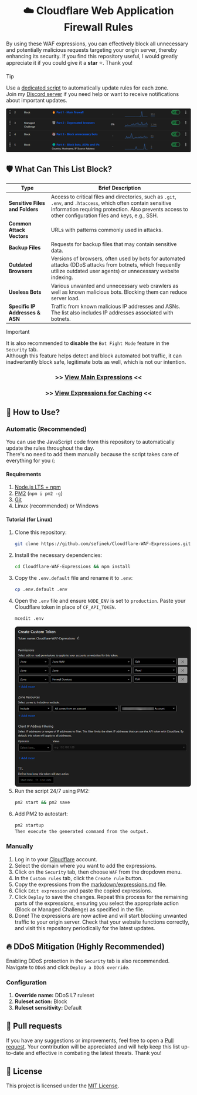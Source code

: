 <div align="center">
    <h1>☁️ Cloudflare Web Application Firewall Rules</h1>
</div>

By using these WAF expressions, you can effectively block all unnecessary and potentially malicious requests targeting your origin server, thereby enhancing its security.
If you find this repository useful, I would greatly appreciate it if you could give it a **star** ⭐. Thank you!

> [!TIP]  
> Use a [dedicated script](#automatic-installation) to automatically update rules for each zone.  
> Join my [Discord server](https://discord.gg/53DBjTuzgZ) if you need help or want to receive notifications about important updates.

<img src="assets/images/brave_zIW170CTdne5.png" alt="Cloudflare Web Application Firewall (WAF)"> 


## 🛡️ What Can This List Block?
| **Type**                        | **Brief Description**                                                                                                                                                                                                     |
|---------------------------------|---------------------------------------------------------------------------------------------------------------------------------------------------------------------------------------------------------------------------|
| **Sensitive Files and Folders** | Access to critical files and directories, such as `.git`, `.env`, and `.htaccess`, which often contain sensitive information requiring protection. Also prevents access to other configuration files and keys, e.g., SSH. |
| **Common Attack Vectors**       | URLs with patterns commonly used in attacks.                                                                                                                                                                              |
| **Backup Files**                | Requests for backup files that may contain sensitive data.                                                                                                                                                                |
| **Outdated Browsers**           | Versions of browsers, often used by bots for automated attacks (DDoS attacks from botnets, which frequently utilize outdated user agents) or unnecessary website indexing.                                                |
| **Useless Bots**                | Various unwanted and unnecessary web crawlers as well as known malicious bots. Blocking them can reduce server load.                                                                                                      |
| **Specific IP Addresses & ASN** | Traffic from known malicious IP addresses and ASNs. The list also includes IP addresses associated with botnets.                                                                                                          |

> [!IMPORTANT]  
> It is also recommended to **disable** the `Bot Fight Mode` feature in the `Security` tab.  
> Although this feature helps detect and block automated bot traffic, it can inadvertently block safe, legitimate bots as well, which is not our intention.

<div align="center">
   <h3>>> <a href="markdown/expressions.md">View Main Expressions</a> <<</h3>
   <h3>>> <a href="markdown/cache.md">View Expressions for Caching</a> <<</h3>
</div>


## 📝 How to Use?
### Automatic (Recommended)<div id="automatic-installation"></div>
You can use the JavaScript code from this repository to automatically update the rules throughout the day.  
There's no need to add them manually because the script takes care of everything for you (:

#### Requirements
1. [Node.js LTS + npm](https://nodejs.org)
2. [PM2](https://www.npmjs.com/package/pm2) (`npm i pm2 -g`)
3. [Git](https://git-scm.com/downloads)
4. Linux (recommended) or Windows

#### Tutorial (for Linux)
1. Clone this repository:
   ```bash
   git clone https://github.com/sefinek/Cloudflare-WAF-Expressions.git
   ```
2. Install the necessary dependencies:
   ```bash
   cd Cloudflare-WAF-Expressions && npm install
   ```
3. Copy the `.env.default` file and rename it to `.env`:
   ```bash
   cp .env.default .env
   ```
4. Open the `.env` file and ensure `NODE_ENV` is set to `production`. Paste your Cloudflare token in place of `CF_API_TOKEN`.
   ```bash
   mcedit .env
   ```
   ![brave_JDyTDLnUFonD.png](assets/images/brave_JDyTDLnUFonD.png)
5. Run the script 24/7 using PM2:
   ```bash
   pm2 start && pm2 save
   ```
6. Add PM2 to autostart:
   ```bash
   pm2 startup
   Then execute the generated command from the output.
   ```
   
### Manually
1. Log in to your [Cloudflare](https://dash.cloudflare.com) account.
2. Select the domain where you want to add the expressions.
3. Click on the `Security` tab, then choose `WAF` from the dropdown menu.
4. In the `Custom rules` tab, click the `Create rule` button.
5. Copy the expressions from the [markdown/expressions.md](markdown/expressions) file.
6. Click `Edit expression` and paste the copied expressions.
7. Click `Deploy` to save the changes. Repeat this process for the remaining parts of the expressions, ensuring you select the appropriate action (Block or Managed Challenge) as specified in the file.
8. Done! The expressions are now active and will start blocking unwanted traffic to your origin server. Check that your website functions correctly, and visit this repository periodically for the latest updates.


## 🔥 DDoS Mitigation (Highly Recommended)
Enabling DDoS protection in the `Security` tab is also recommended. Navigate to `DDoS` and click `Deploy a DDoS override`.

### Configuration
1. **Override name:** DDoS L7 ruleset
2. **Ruleset action:** Block
3. **Ruleset sensitivity:** Default


## 🤝 Pull requests
If you have any suggestions or improvements, feel free to open a [Pull request](https://github.com/sefinek/Cloudflare-WAF-Expressions/pulls).
Your contribution will be appreciated and will help keep this list up-to-date and effective in combating the latest threats. Thank you!


## 🔖 License
This project is licensed under the [MIT License](LICENSE).